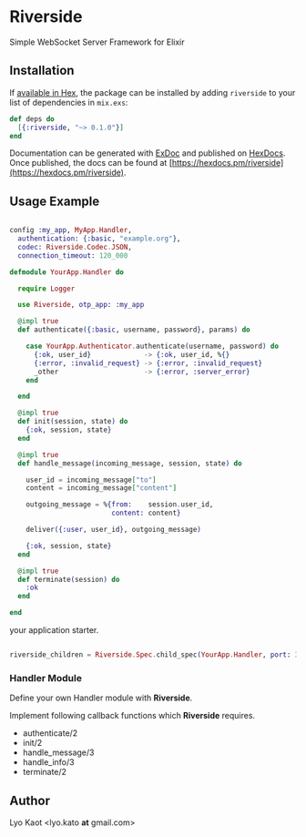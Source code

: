 # Riverside

Simple WebSocket Server Framework for Elixir

## Installation

If [available in Hex](https://hex.pm/docs/publish), the package can be installed
by adding `riverside` to your list of dependencies in `mix.exs`:

```elixir
def deps do
  [{:riverside, "~> 0.1.0"}]
end
```

Documentation can be generated with [ExDoc](https://github.com/elixir-lang/ex_doc)
and published on [HexDocs](https://hexdocs.pm). Once published, the docs can
be found at [https://hexdocs.pm/riverside](https://hexdocs.pm/riverside).

## Usage Example

```elixir

config :my_app, MyApp.Handler,
  authentication: {:basic, "example.org"},
  codec: Riverside.Codec.JSON,
  connection_timeout: 120_000

defmodule YourApp.Handler do

  require Logger

  use Riverside, otp_app: :my_app

  @impl true
  def authenticate({:basic, username, password}, params) do

    case YourApp.Authenticator.authenticate(username, password) do
      {:ok, user_id}             -> {:ok, user_id, %{}
      {:error, :invalid_request} -> {:error, :invalid_request}
      _other                     -> {:error, :server_error}
    end

  end

  @impl true
  def init(session, state) do
    {:ok, session, state}
  end

  @impl true
  def handle_message(incoming_message, session, state) do

    user_id = incoming_message["to"]
    content = incoming_message["content"]

    outgoing_message = %{from:    session.user_id,
                         content: content}

    deliver({:user, user_id}, outgoing_message)

    {:ok, session, state}
  end

  @impl true
  def terminate(session) do
    :ok
  end

end
```

your application starter.

```elixir

riverside_children = Riverside.Spec.child_spec(YourApp.Handler, port: 3000, path: "/"])

```

### Handler Module

Define your own Handler module with **Riverside**.

Implement following callback functions which **Riverside** requires.

- authenticate/2
- init/2
- handle_message/3
- handle_info/3
- terminate/2

## Author

Lyo Kaot <lyo.kato __at__ gmail.com>

